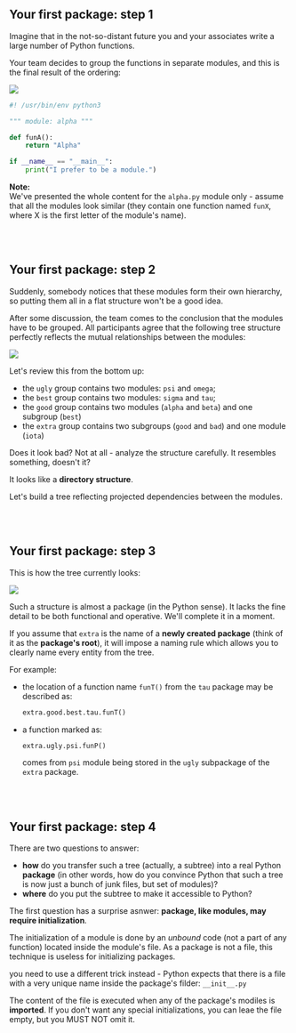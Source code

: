 ## Your first package: step 1
Imagine that in the not-so-distant future you and your associates write a large number of Python functions.

Your team decides to group the functions in separate modules, and this is the final result of the ordering:

![](../img/M1.3.7.png)

```python
#! /usr/bin/env python3

""" module: alpha """

def funA():
    return "Alpha"

if __name__ == "__main__":
    print("I prefer to be a module.")
```

**Note:** <br>
We've presented the whole content for the `alpha.py` module only - assume that all the modules look similar (they contain one function named `funX`, where X is the first letter of the module's name).

<br><br>

## Your first package: step 2
Suddenly, somebody notices that these modules form their own hierarchy, so putting them all in a flat structure won't be a good idea.

After some discussion, the team comes to the conclusion that the modules have to be grouped. All participants agree that the following tree structure perfectly reflects the mutual relationships between the modules:

![](../img/M1.3.8.png)

Let's review this from the bottom up:
- the `ugly` group contains two modules: `psi` and `omega`;
- the `best` group contains two modules: `sigma` and `tau`;
- the `good` group contains two modules (`alpha` and `beta`) and one subgroup (`best`)
- the `extra` group contains two subgroups (`good` and `bad`) and one module (`iota`)

Does it look bad? Not at all - analyze the structure carefully. It resembles something, doesn't it?

It looks like a **directory structure**.

Let's build a tree reflecting projected dependencies between the modules.

<br><br>

## Your first package: step 3

This is how the tree currently looks:

![](../img/M1.3.9.png)


Such a structure is almost a package (in the Python sense). It lacks the fine detail to be both functional and operative. We'll complete it in a moment.

If you assume that `extra` is the name of a **newly created package** (think of it as the **package's root**), it will impose a naming rule which allows you to clearly name every entity from the tree.

For example:
- the location of a function name `funT()` from the `tau` package may be described as:

  ```python
  extra.good.best.tau.funT()
  ```

- a function marked as:

  ```python
  extra.ugly.psi.funP()
  ```

  comes from `psi` module being stored in the `ugly` subpackage of the `extra` package.

<br><br>

## Your first package: step 4

There are two questions to answer:

- **how** do you transfer such a tree (actually, a subtree) into a real Python **package** (in other words, how do you convince Python that such a tree is now just a bunch of junk files, but set of modules)?
- **where** do you put the subtree to make it accessible to Python?

The first question has a surprise asnwer: **package, like modules, may require initialization**.

The initialization of a module is done by an _unbound_ code (not a part of any function) located inside the module's file. As a package is not a file, this technique is useless for initializing packages. 

you need to use a different trick instead - Python expects that there is a file with a very unique name inside the package's filder: `__init__.py`

The content of the file is executed when any of the package's modiles is **imported**. If you don't want any special initializations, you can leae the file empty, but you MUST NOT omit it. 